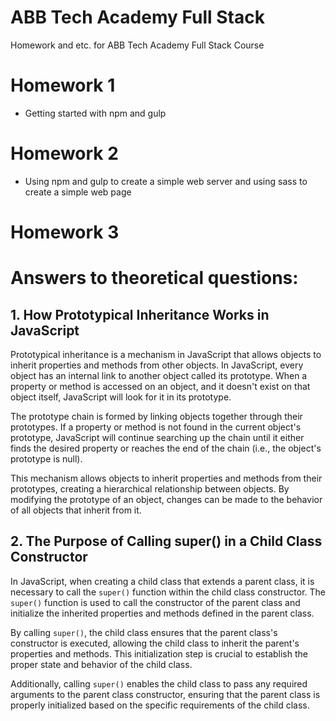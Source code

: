 # ABB Tech Academy Full Stack
Homework and etc. for ABB Tech Academy Full Stack Course

# Homework 1

- Getting started with npm and gulp

# Homework 2

- Using npm and gulp to create a simple web server and using sass to create a simple web page

# Homework 3

# Answers to theoretical questions:

## 1. How Prototypical Inheritance Works in JavaScript

Prototypical inheritance is a mechanism in JavaScript that allows objects to inherit properties and methods from other objects. In JavaScript, every object has an internal link to another object called its prototype. When a property or method is accessed on an object, and it doesn't exist on that object itself, JavaScript will look for it in its prototype.

The prototype chain is formed by linking objects together through their prototypes. If a property or method is not found in the current object's prototype, JavaScript will continue searching up the chain until it either finds the desired property or reaches the end of the chain (i.e., the object's prototype is null).

This mechanism allows objects to inherit properties and methods from their prototypes, creating a hierarchical relationship between objects. By modifying the prototype of an object, changes can be made to the behavior of all objects that inherit from it.

## 2. The Purpose of Calling super() in a Child Class Constructor

In JavaScript, when creating a child class that extends a parent class, it is necessary to call the `super()` function within the child class constructor. The `super()` function is used to call the constructor of the parent class and initialize the inherited properties and methods defined in the parent class.

By calling `super()`, the child class ensures that the parent class's constructor is executed, allowing the child class to inherit the parent's properties and methods. This initialization step is crucial to establish the proper state and behavior of the child class.

Additionally, calling `super()` enables the child class to pass any required arguments to the parent class constructor, ensuring that the parent class is properly initialized based on the specific requirements of the child class.

